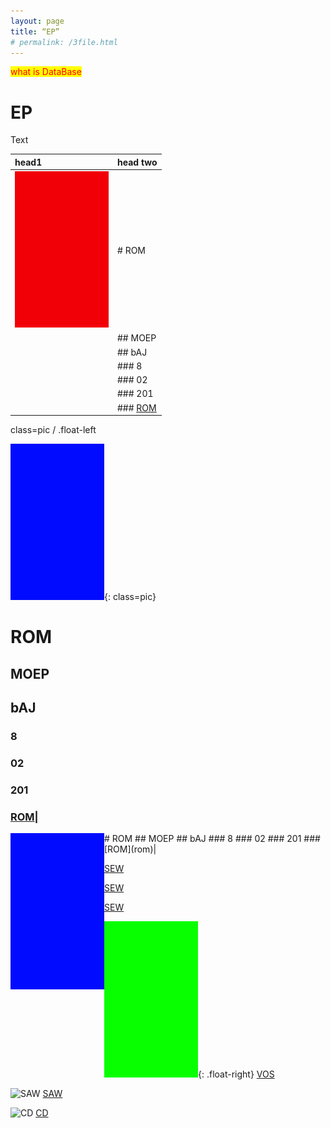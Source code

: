 ```yaml
---
layout: page
title: “EP”
# permalink: /3file.html
---
```


<style>
 
@media (max-width: 768px) {
  .pic {
    float: none;
  }
}

@media (min-width: 769px) {
  .pic {
    float: left;
  }
}
</style>

<style>
mark{
    color:red;
}
</style>

<mark>what is DataBase</mark>


# EP
Text

| head1        | head two          |
|:-------------|:------------------|
| ![ROM](/pix/150r.jpg) | # ROM
| | ## MOEP
| | ## bAJ
| | ### 8 
| | ### 02 
| | ### 201 
| | ### [ROM](rom)|

class=pic / .float-left

![SEW](/pix/150b.jpg){: class=pic}
# ROM
## MOEP
## bAJ
### 8 
### 02 
### 201 
### [ROM](rom)|

<img src="/pix/150b.jpg" alt="img" class=pic>
# ROM
## MOEP
## bAJ
### 8 
### 02 
### 201 
### [ROM](rom)|



[SEW](sew)

[SEW](sew)

[SEW](sew)

![VOS](/pix/150g.jpg){: .float-right}
[VOS](vos)

![SAW](/pix/saw.png) [SAW](saw)

![CD](/pix/cd.png) [CD](cd)

<!-- p>Testing links:
  <a href="3file.html">3file</a>
  <a href="file3.html">file3.html</a>
  <a href="file4.html">file4.html</a>
  <a href="file4.md">file4.md</a>
</p -->
